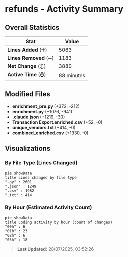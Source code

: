 # refunds - Activity Summary 

## Overall Statistics

| Stat                   | Value                                                             |
| ---------------------- | ----------------------------------------------------------------- |
| **Lines Added** (➕)   | 5063                                          |
| **Lines Removed** (➖) | 1183                                        |
| **Net Change** (↕)    | 3880                |
| **Active Time** (⌚)   | 88 minutes |


## Modified Files
- **enrichment_pre.py** (+372, -212)
- **enrichment.py** (+1076, -941)
- **.claude.json** (+1219, -30)
- **Transaction Export.enriched.csv** (+52, -0)
- **unique_vendors.txt** (+414, -0)
- **combined_enriched.csv** (+1930, -0)

## Visualizations

### By File Type (Lines Changed)

```mermaid
pie showData
title Lines changed by file type
".py" : 2601
".json" : 1249
".csv" : 1982
".txt" : 414
```

### By Hour (Estimated Activity Count)

```mermaid
pie showData
title Coding activity by hour (count of changes)
"00h" : 6
"01h" : 23
"02h" : 6
"03h" : 18
```


> **Last Updated:** 28/07/2025, 03:52:26